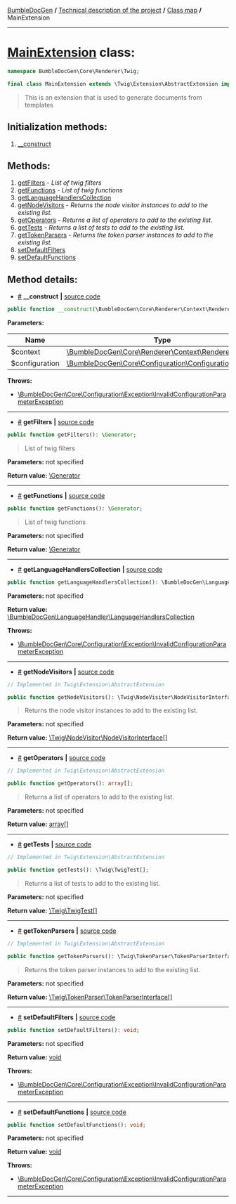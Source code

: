 <!-- {% raw %} -->
<embed> <a href="/docs/readme.md">BumbleDocGen</a> <b>/</b> <a href="/docs/tech/readme.md">Technical description of the project</a> <b>/</b> <a href="/docs/tech/map.md">Class map</a> <b>/</b> MainExtension<hr> </embed>

<h1>
    <a href="https://github.com/bumble-tech/bumble-doc-gen/blob/master/src/Core/Renderer/Twig/MainExtension.php#L18">MainExtension</a> class:
</h1>





```php
namespace BumbleDocGen\Core\Renderer\Twig;

final class MainExtension extends \Twig\Extension\AbstractExtension implements \Twig\Extension\ExtensionInterface
```

<blockquote>This is an extension that is used to generate documents from templates</blockquote>






<h2>Initialization methods:</h2>

<ol>
<li>
    <a href="#m-construct">__construct</a>
    </li>
</ol>

<h2>Methods:</h2>

<ol>
<li>
    <a href="#mgetfilters">getFilters</a>
    - <i>List of twig filters</i></li>
<li>
    <a href="#mgetfunctions">getFunctions</a>
    - <i>List of twig functions</i></li>
<li>
    <a href="#mgetlanguagehandlerscollection">getLanguageHandlersCollection</a>
    </li>
<li>
    <a href="#mgetnodevisitors">getNodeVisitors</a>
    - <i>Returns the node visitor instances to add to the existing list.</i></li>
<li>
    <a href="#mgetoperators">getOperators</a>
    - <i>Returns a list of operators to add to the existing list.</i></li>
<li>
    <a href="#mgettests">getTests</a>
    - <i>Returns a list of tests to add to the existing list.</i></li>
<li>
    <a href="#mgettokenparsers">getTokenParsers</a>
    - <i>Returns the token parser instances to add to the existing list.</i></li>
<li>
    <a href="#msetdefaultfilters">setDefaultFilters</a>
    </li>
<li>
    <a href="#msetdefaultfunctions">setDefaultFunctions</a>
    </li>
</ol>







<h2>Method details:</h2>

<div class='method_description-block'>

<ul>
<li><a name="m-construct" href="#m-construct">#</a>
 <b>__construct</b>
    <b>|</b> <a href="https://github.com/bumble-tech/bumble-doc-gen/blob/master/src/Core/Renderer/Twig/MainExtension.php#L26">source code</a></li>
</ul>

```php
public function __construct(\BumbleDocGen\Core\Renderer\Context\RendererContext $context, \BumbleDocGen\Core\Configuration\Configuration $configuration);
```



<b>Parameters:</b>

<table>
    <thead>
    <tr>
        <th>Name</th>
        <th>Type</th>
        <th>Description</th>
    </tr>
    </thead>
    <tbody>
            <tr>
            <td>$context</td>
            <td><a href='https://github.com/bumble-tech/bumble-doc-gen/blob/master/src/Core/Renderer/Context/RendererContext.php'>\BumbleDocGen\Core\Renderer\Context\RendererContext</a></td>
            <td>-</td>
        </tr>
            <tr>
            <td>$configuration</td>
            <td><a href='https://github.com/bumble-tech/bumble-doc-gen/blob/master/src/Core/Configuration/Configuration.php'>\BumbleDocGen\Core\Configuration\Configuration</a></td>
            <td>-</td>
        </tr>
        </tbody>
</table>



<b>Throws:</b>
<ul>
<li>
    <a href="/docs/tech/classes/InvalidConfigurationParameterException.md">\BumbleDocGen\Core\Configuration\Exception\InvalidConfigurationParameterException</a></li>

</ul>

</div>
<hr>
<div class='method_description-block'>

<ul>
<li><a name="mgetfilters" href="#mgetfilters">#</a>
 <b>getFilters</b>
    <b>|</b> <a href="https://github.com/bumble-tech/bumble-doc-gen/blob/master/src/Core/Renderer/Twig/MainExtension.php#L81">source code</a></li>
</ul>

```php
public function getFilters(): \Generator;
```

<blockquote>List of twig filters</blockquote>

<b>Parameters:</b> not specified

<b>Return value:</b> <a href='https://www.php.net/manual/en/language.generators.overview.php'>\Generator</a>


</div>
<hr>
<div class='method_description-block'>

<ul>
<li><a name="mgetfunctions" href="#mgetfunctions">#</a>
 <b>getFunctions</b>
    <b>|</b> <a href="https://github.com/bumble-tech/bumble-doc-gen/blob/master/src/Core/Renderer/Twig/MainExtension.php#L73">source code</a></li>
</ul>

```php
public function getFunctions(): \Generator;
```

<blockquote>List of twig functions</blockquote>

<b>Parameters:</b> not specified

<b>Return value:</b> <a href='https://www.php.net/manual/en/language.generators.overview.php'>\Generator</a>


</div>
<hr>
<div class='method_description-block'>

<ul>
<li><a name="mgetlanguagehandlerscollection" href="#mgetlanguagehandlerscollection">#</a>
 <b>getLanguageHandlersCollection</b>
    <b>|</b> <a href="https://github.com/bumble-tech/bumble-doc-gen/blob/master/src/Core/Renderer/Twig/MainExtension.php#L37">source code</a></li>
</ul>

```php
public function getLanguageHandlersCollection(): \BumbleDocGen\LanguageHandler\LanguageHandlersCollection;
```



<b>Parameters:</b> not specified

<b>Return value:</b> <a href='https://github.com/bumble-tech/bumble-doc-gen/blob/master/src/LanguageHandler/LanguageHandlersCollection.php'>\BumbleDocGen\LanguageHandler\LanguageHandlersCollection</a>


<b>Throws:</b>
<ul>
<li>
    <a href="/docs/tech/classes/InvalidConfigurationParameterException.md">\BumbleDocGen\Core\Configuration\Exception\InvalidConfigurationParameterException</a></li>

</ul>

</div>
<hr>
<div class='method_description-block'>

<ul>
<li><a name="mgetnodevisitors" href="#mgetnodevisitors">#</a>
 <b>getNodeVisitors</b>
    <b>|</b> <a href="https://github.com/bumble-tech/bumble-doc-gen/blob/master/vendor/twig/twig/src/Extension/AbstractExtension.php#L21">source code</a></li>
</ul>

```php
// Implemented in Twig\Extension\AbstractExtension

public function getNodeVisitors(): \Twig\NodeVisitor\NodeVisitorInterface[];
```

<blockquote>Returns the node visitor instances to add to the existing list.</blockquote>

<b>Parameters:</b> not specified

<b>Return value:</b> <a href='https://www.php.net/manual/en/language.types.array.php'>\Twig\NodeVisitor\NodeVisitorInterface[]</a>


</div>
<hr>
<div class='method_description-block'>

<ul>
<li><a name="mgetoperators" href="#mgetoperators">#</a>
 <b>getOperators</b>
    <b>|</b> <a href="https://github.com/bumble-tech/bumble-doc-gen/blob/master/vendor/twig/twig/src/Extension/AbstractExtension.php#L41">source code</a></li>
</ul>

```php
// Implemented in Twig\Extension\AbstractExtension

public function getOperators(): array[];
```

<blockquote>Returns a list of operators to add to the existing list.</blockquote>

<b>Parameters:</b> not specified

<b>Return value:</b> <a href='https://www.php.net/manual/en/language.types.array.php'>array[]</a>


</div>
<hr>
<div class='method_description-block'>

<ul>
<li><a name="mgettests" href="#mgettests">#</a>
 <b>getTests</b>
    <b>|</b> <a href="https://github.com/bumble-tech/bumble-doc-gen/blob/master/vendor/twig/twig/src/Extension/AbstractExtension.php#L31">source code</a></li>
</ul>

```php
// Implemented in Twig\Extension\AbstractExtension

public function getTests(): \Twig\TwigTest[];
```

<blockquote>Returns a list of tests to add to the existing list.</blockquote>

<b>Parameters:</b> not specified

<b>Return value:</b> <a href='https://www.php.net/manual/en/language.types.array.php'>\Twig\TwigTest[]</a>


</div>
<hr>
<div class='method_description-block'>

<ul>
<li><a name="mgettokenparsers" href="#mgettokenparsers">#</a>
 <b>getTokenParsers</b>
    <b>|</b> <a href="https://github.com/bumble-tech/bumble-doc-gen/blob/master/vendor/twig/twig/src/Extension/AbstractExtension.php#L16">source code</a></li>
</ul>

```php
// Implemented in Twig\Extension\AbstractExtension

public function getTokenParsers(): \Twig\TokenParser\TokenParserInterface[];
```

<blockquote>Returns the token parser instances to add to the existing list.</blockquote>

<b>Parameters:</b> not specified

<b>Return value:</b> <a href='https://www.php.net/manual/en/language.types.array.php'>\Twig\TokenParser\TokenParserInterface[]</a>


</div>
<hr>
<div class='method_description-block'>

<ul>
<li><a name="msetdefaultfilters" href="#msetdefaultfilters">#</a>
 <b>setDefaultFilters</b>
    <b>|</b> <a href="https://github.com/bumble-tech/bumble-doc-gen/blob/master/src/Core/Renderer/Twig/MainExtension.php#L59">source code</a></li>
</ul>

```php
public function setDefaultFilters(): void;
```



<b>Parameters:</b> not specified

<b>Return value:</b> <a href='https://www.php.net/manual/en/language.types.void.php'>void</a>


<b>Throws:</b>
<ul>
<li>
    <a href="/docs/tech/classes/InvalidConfigurationParameterException.md">\BumbleDocGen\Core\Configuration\Exception\InvalidConfigurationParameterException</a></li>

</ul>

</div>
<hr>
<div class='method_description-block'>

<ul>
<li><a name="msetdefaultfunctions" href="#msetdefaultfunctions">#</a>
 <b>setDefaultFunctions</b>
    <b>|</b> <a href="https://github.com/bumble-tech/bumble-doc-gen/blob/master/src/Core/Renderer/Twig/MainExtension.php#L45">source code</a></li>
</ul>

```php
public function setDefaultFunctions(): void;
```



<b>Parameters:</b> not specified

<b>Return value:</b> <a href='https://www.php.net/manual/en/language.types.void.php'>void</a>


<b>Throws:</b>
<ul>
<li>
    <a href="/docs/tech/classes/InvalidConfigurationParameterException.md">\BumbleDocGen\Core\Configuration\Exception\InvalidConfigurationParameterException</a></li>

</ul>

</div>
<hr>

<!-- {% endraw %} -->